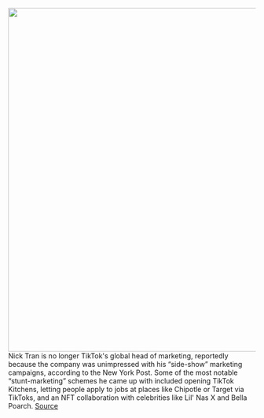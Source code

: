 <img src='https://cdn.vox-cdn.com/thumbor/3KA8Xzo2p3ulGSZyVQWwXBpM8V4=/0x0:2040x1360/1200x800/filters:focal(857x517:1183x843)/cdn.vox-cdn.com/uploads/chorus_image/image/70413193/acastro_190723_1777_tiktok_0001.0.0.jpg' width='700px' /><br/>
Nick Tran is no longer TikTok's global head of marketing, reportedly because the company was unimpressed with his “side-show” marketing campaigns, according to the New York Post. Some of the most notable “stunt-marketing” schemes he came up with included opening TikTok Kitchens, letting people apply to jobs  at places like Chipotle or Target via TikToks, and an NFT collaboration with celebrities like Lil' Nas X and Bella Poarch.
<a href='https://www.theverge.com/2022/1/20/22893416/tiktok-nick-tran-marketing-lead-nft-ghost-kitchen-resume'> Source <a/>
